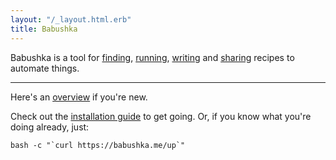 ```yaml
--- 
layout: "/_layout.html.erb"
title: Babushka
---
```


Babushka is a tool for
[finding](/finding-deps),
[running](/running-deps),
[writing](/writing-deps)
and
[sharing](/sharing-deps)
recipes to automate things.

<hr />

Here's an [overview](/overview) if you're new.

Check out the [installation guide](/installing)
to get going. Or, if you know what you're doing already, just:

    bash -c "`curl https://babushka.me/up`"
